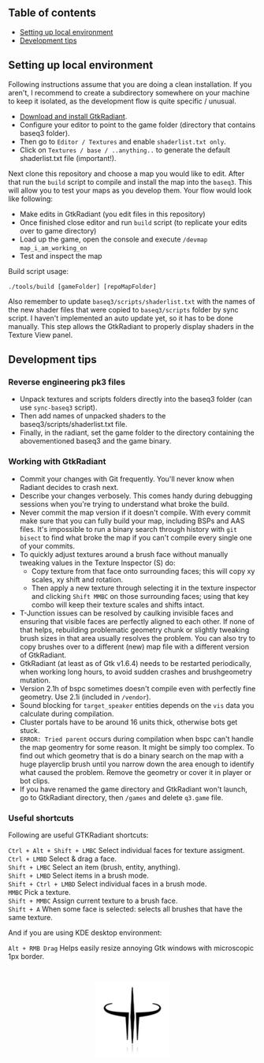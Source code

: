 ## Table of contents

* [Setting up local environment](#setting-up-local-environment)
* [Development tips](#development-tips)

## Setting up local environment

Following instructions assume that you are doing a clean installation. If you aren't, I recommend to create a subdirectory somewhere on your machine to keep it isolated, as the development flow is quite specific / unusual.

* [Download and install GtkRadiant](https://icculus.org/gtkradiant/downloads.html). 
* Configure your editor to point to the game folder (directory that contains baseq3 folder).
* Then go to `Editor / Textures` and enable `shaderlist.txt only`.
* Click on `Textures / base / ..anything..` to generate the default shaderlist.txt file (important!).

Next clone this repository and choose a map you would like to edit. After that run the `build` script to compile and install the map into the `baseq3`. This will allow you to test your maps as you develop them. Your flow would look like following:
* Make edits in GtkRadiant (you edit files in this repository)
* Once finished close editor and run `build` script (to replicate your edits over to game directory)
* Load up the game, open the console and execute `/devmap map_i_am_working_on`
* Test and inspect the map

Build script usage:
```
./tools/build [gameFolder] [repoMapFolder]
```

Also remember to update `baseq3/scripts/shaderlist.txt` with the names of the new shader files that were copied to `baseq3/scripts` folder by sync script. I haven't implemented an auto update yet, so it has to be done manually. This step allows the GtkRadiant to properly display shaders in the Texture View panel.

## Development tips

### Reverse engineering pk3 files

* Unpack textures and scripts folders directly into the baseq3 folder (can use `sync-baseq3` script).
* Then add names of unpacked shaders to the baseq3/scripts/shaderlist.txt file.
* Finally, in the radiant, set the game folder to the directory containing the abovementioned baseq3 and the game binary.

### Working with GtkRadiant

* Commit your changes with Git frequently. You'll never know when Radiant decides to crash next.
* Describe your changes verbosely. This comes handy during debugging sessions when you're trying to understand what broke the build.
* Never commit the map version if it doesn't compile. With every commit make sure that you can fully build your map, including BSPs and AAS files. It's impossible to run a binary search through history with `git bisect` to find what broke the map if you can't compile every single one of your commits.
* To quickly adjust textures around a brush face without manually tweaking values in the Texture Inspector (S) do: 
  - Copy texture from that face onto surrounding faces; this will copy xy scales, xy shift and rotation.
  - Then apply a new texture through selecting it in the texture inspector and clicking `Shift MMBC` on those surrounding faces; using that key combo will keep their texture scales and shifts intact.
* T-Junction issues can be resolved by caulking invisible faces and ensuring that visible faces are perfectly aligned to each other. If none of that helps, rebuilding problematic geometry chunk or slightly tweaking brush sizes in that area usually resolves the problem. You can also try to copy brushes over to a different (new) map file with a different version of GtkRadiant.
* GtkRadiant (at least as of Gtk v1.6.4) needs to be restarted periodically, when working long hours, to avoid sudden crashes and brushgeometry mutation.
* Version 2.1h of bspc sometimes doesn't compile even with perfectly fine geometry. Use 2.1i (included in `/vendor`).
* Sound blocking for `target_speaker` entities depends on the `vis` data you calculate during compilation.
* Cluster portals have to be around 16 units thick, otherwise bots get stuck.
* `ERROR: Tried parent` occurs during compilation when bspc can't handle the map geomentry for some reason. It might be simply too complex. To find out which geometry that is do a binary search on the map with a huge playerclip brush until you narrow down the area enough to identify what caused the problem. Remove the geometry or cover it in player or bot clips.
* If you have renamed the game directory and GtkRadiant won't launch, go to GtkRadiant directory, then `/games` and delete `q3.game` file.

### Useful shortcuts

Following are useful GTKRadiant shortcuts:

`Ctrl + Alt + Shift + LMBC` Select individual faces for texture assigment.<br>
`Ctrl + LMBD` Select & drag a face.<br>
`Shift + LMBC` Select an item (brush, entity, anything).<br>
`Shift + LMBD` Select items in a brush mode.<br>
`Shift + Ctrl + LMBD` Select individual faces in a brush mode.<br>
`MMBC` Pick a texture.<br>
`Shift + MMBC` Assign current texture to a brush face.<br>
`Shift + A` When some face is selected: selects all brushes that have the same texture.<br>

And if you are using KDE desktop environment:

`Alt + RMB Drag` Helps easily resize annoying Gtk windows with microscopic 1px border.

</br><p align="center">
  <img src="readme-media/quake_3.png" alt="" width="150" />
</p>
